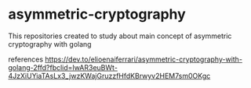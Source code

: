 # asymmetric-cryptography
This repositories created to study about main concept of asymmetric cryptography with golang

references
https://dev.to/elioenaiferrari/asymmetric-cryptography-with-golang-2ffd?fbclid=IwAR3euBWt-4JzXiUYiaTAsLx3_jwzKWajGruzzfHfdKBrwyv2HEM7sm0OKgc
